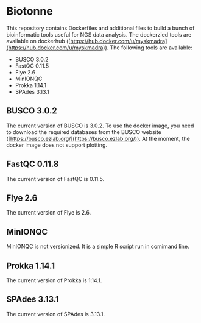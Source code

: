 # Biotonne

This repository contains Dockerfiles and additional files to build a bunch of bioinformatic tools useful for NGS data analysis. The dockerzied tools are available on dockerhub ([https://hub.docker.com/u/myskmadra](https://hub.docker.com/u/myskmadra)). The following tools are available:

- BUSCO 3.0.2
- FastQC 0.11.5
- Flye 2.6
- MinIONQC
- Prokka 1.14.1
- SPAdes 3.13.1

## BUSCO 3.0.2

The current version of BUSCO is 3.0.2. To use the docker image, you need to download the required databases from the BUSCO website ([https://busco.ezlab.org/](https://busco.ezlab.org/)). At the moment, the docker image does not support plotting.

## FastQC 0.11.8

The current version of FastQC is 0.11.5.

## Flye 2.6

The current version of Flye is 2.6.

## MinIONQC

MinIONQC is not versionized. It is a simple R script run in comimand line.

## Prokka 1.14.1

The current version of Prokka is 1.14.1.

## SPAdes 3.13.1

The current version of SPAdes is 3.13.1.
